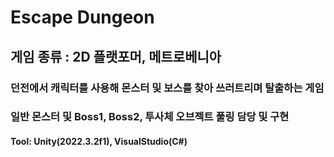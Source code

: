 # Escape Dungeon

## 게임 종류 : 2D 플랫포머, 메트로베니아


### 던전에서 캐릭터를 사용해 몬스터 및 보스를 찾아 쓰러트리며 탈출하는 게임 

### 일반 몬스터 및 Boss1, Boss2, 투사체 오브젝트 풀링 담당 및 구현

#### Tool: Unity(2022.3.2f1), VisualStudio(C#)
